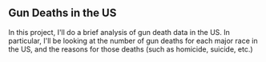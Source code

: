 ## Gun Deaths in the US

In this project, I'll do a brief analysis of gun death data in the US. In particular, I'll be looking at the number of gun deaths for each major race in the US, and the reasons for those deaths (such as homicide, suicide, etc.)
